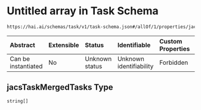 # Untitled array in Task Schema

```txt
https://hai.ai/schemas/task/v1/task-schema.json#/allOf/1/properties/jacsTaskMergedTasks
```



| Abstract            | Extensible | Status         | Identifiable            | Custom Properties | Additional Properties | Access Restrictions | Defined In                                                                          |
| :------------------ | :--------- | :------------- | :---------------------- | :---------------- | :-------------------- | :------------------ | :---------------------------------------------------------------------------------- |
| Can be instantiated | No         | Unknown status | Unknown identifiability | Forbidden         | Allowed               | none                | [task.schema.json\*](../../schemas/task/v1/task.schema.json "open original schema") |

## jacsTaskMergedTasks Type

`string[]`
